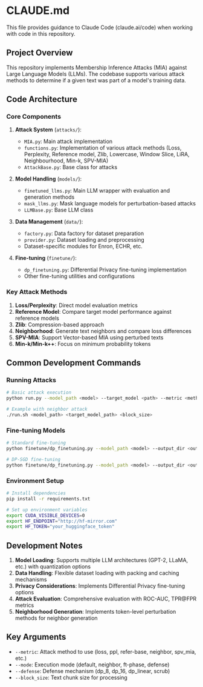# CLAUDE.md

This file provides guidance to Claude Code (claude.ai/code) when working with code in this repository.

## Project Overview

This repository implements Membership Inference Attacks (MIA) against Large Language Models (LLMs). The codebase supports various attack methods to determine if a given text was part of a model's training data.

## Code Architecture

### Core Components

1. **Attack System** (`attacks/`):
   - `MIA.py`: Main attack implementation
   - `functions.py`: Implementation of various attack methods (Loss, Perplexity, Reference model, Zlib, Lowercase, Window Slice, LiRA, Neighbourhood, Min-k, SPV-MIA)
   - `AttackBase.py`: Base class for attacks

2. **Model Handling** (`models/`):
   - `finetuned_llms.py`: Main LLM wrapper with evaluation and generation methods
   - `mask_llms.py`: Mask language models for perturbation-based attacks
   - `LLMBase.py`: Base LLM class

3. **Data Management** (`data/`):
   - `factory.py`: Data factory for dataset preparation
   - `provider.py`: Dataset loading and preprocessing
   - Dataset-specific modules for Enron, ECHR, etc.

4. **Fine-tuning** (`finetune/`):
   - `dp_finetuning.py`: Differential Privacy fine-tuning implementation
   - Other fine-tuning utilities and configurations

### Key Attack Methods

1. **Loss/Perplexity**: Direct model evaluation metrics
2. **Reference Model**: Compare target model performance against reference models
3. **Zlib**: Compression-based approach
4. **Neighborhood**: Generate text neighbors and compare loss differences
5. **SPV-MIA**: Support Vector-based MIA using perturbed texts
6. **Min-k/Min-k++**: Focus on minimum probability tokens

## Common Development Commands

### Running Attacks

```bash
# Basic attack execution
python run.py --model_path <model> --target_model <path> --metric <method> --mode <mode> --log_dir <dir>

# Example with neighbor attack
./run.sh <model_path> <target_model_path> <block_size>
```

### Fine-tuning Models

```bash
# Standard fine-tuning
python finetune/dp_finetuning.py --model_path <model> --output_dir <output> --dataset_name <dataset>

# DP-SGD fine-tuning
python finetune/dp_finetuning.py --model_path <model> --output_dir <output> --DP_ft
```

### Environment Setup

```bash
# Install dependencies
pip install -r requirements.txt

# Set up environment variables
export CUDA_VISIBLE_DEVICES=0
export HF_ENDPOINT="http://hf-mirror.com"
export HF_TOKEN="your_huggingface_token"
```

## Development Notes

1. **Model Loading**: Supports multiple LLM architectures (GPT-2, LLaMA, etc.) with quantization options
2. **Data Handling**: Flexible dataset loading with packing and caching mechanisms
3. **Privacy Considerations**: Implements Differential Privacy fine-tuning options
4. **Attack Evaluation**: Comprehensive evaluation with ROC-AUC, TPR@FPR metrics
5. **Neighborhood Generation**: Implements token-level perturbation methods for neighbor generation

## Key Arguments

- `--metric`: Attack method to use (loss, ppl, refer-base, neighbor, spv_mia, etc.)
- `--mode`: Execution mode (default, neighbor, ft-phase, defense)
- `--defense`: Defense mechanism (dp_8, dp_16, dp_linear, scrub)
- `--block_size`: Text chunk size for processing